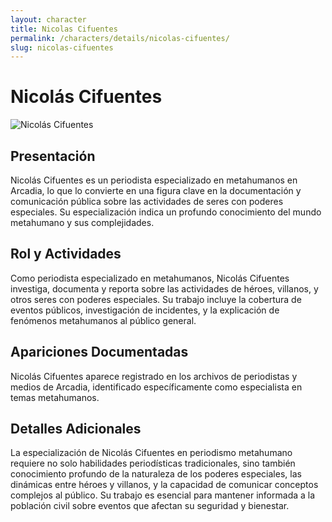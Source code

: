 ```yaml
---
layout: character
title: Nicolas Cifuentes
permalink: /characters/details/nicolas-cifuentes/
slug: nicolas-cifuentes
---
```


# Nicolás Cifuentes

<div class="character-photo">
  <img src="{{ site.baseurl }}/assets/img/characters/nicolas-cifuentes.png" alt="Nicolás Cifuentes" />
</div>

## Presentación
Nicolás Cifuentes es un periodista especializado en metahumanos en Arcadia, lo que lo convierte en una figura clave en la documentación y comunicación pública sobre las actividades de seres con poderes especiales. Su especialización indica un profundo conocimiento del mundo metahumano y sus complejidades.

## Rol y Actividades
Como periodista especializado en metahumanos, Nicolás Cifuentes investiga, documenta y reporta sobre las actividades de héroes, villanos, y otros seres con poderes especiales. Su trabajo incluye la cobertura de eventos públicos, investigación de incidentes, y la explicación de fenómenos metahumanos al público general.

## Apariciones Documentadas
Nicolás Cifuentes aparece registrado en los archivos de periodistas y medios de Arcadia, identificado específicamente como especialista en temas metahumanos.

## Detalles Adicionales
La especialización de Nicolás Cifuentes en periodismo metahumano requiere no solo habilidades periodísticas tradicionales, sino también conocimiento profundo de la naturaleza de los poderes especiales, las dinámicas entre héroes y villanos, y la capacidad de comunicar conceptos complejos al público. Su trabajo es esencial para mantener informada a la población civil sobre eventos que afectan su seguridad y bienestar.